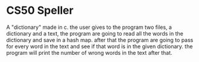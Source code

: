 # CS50 Speller
A "dictionary" made in c.
the user gives to the program two files, a dictionary and a text, the program are going to read all the words in the dictionary and save in a hash map.
after that the program are going to pass for every word in the text and see if that word is in the given dictionary.
the program will print the number of wrong words in the text after that.
